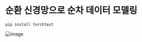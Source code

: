 # 순환 신경망으로 순차 데이터 모델링

```
pip install torchtext
```
![image](https://github.com/user-attachments/assets/dec8c294-39c4-4fd9-af1d-13c549b482fa)

